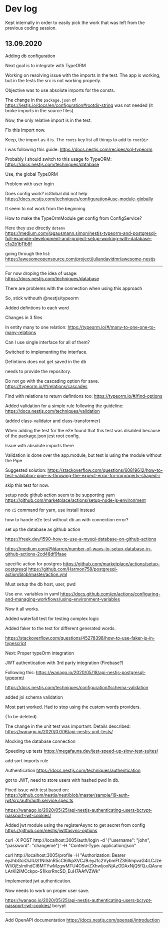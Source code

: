 # Dev log

Kept internally in order to easily pick the work that was left from the previous coding session.

## 13.09.2020

Adding db configuration

Next goal is to integrate with TypeORM

Working on resolving issue with the imports in the test. The app is working, but in the tests the src is not working properly.

Objective was to use absolute imports for the consts.

The change in the `package.json` of https://jestjs.io/docs/en/configuration#rootdir-string
was not needed (it broke imports in the source files)

Now, the only relative import is in the test.

Fix this import now. 

Keep, the import as it is.
The `roots` key list all things to add to `rootDir`

I was following this guide:
https://docs.nestjs.com/recipes/sql-typeorm

Probably I should switch to this usage fo TypeORM:
https://docs.nestjs.com/techniques/database

Use, the global TypeORM


Problem with user login

Does config work?
isGlobal did not help https://docs.nestjs.com/techniques/configuration#use-module-globally

It seem to not work from the beginning

How to make the TypeOrmModule get config from ConfigService? 

Here they use directly `dotenv`
https://medium.com/@gausmann.simon/nestjs-typeorm-and-postgresql-full-example-development-and-project-setup-working-with-database-c1a2b1b11b8f

going through the list:
https://awesomeopensource.com/project/juliandavidmr/awesome-nestjs


------
For now droping the idea of usage:
https://docs.nestjs.com/techniques/database

There are problems with the connection when using this approach

So, stick withouth @nestjs/typeorm


Added defintions to each word

Changes in 3 files

In entity many to one relation:
https://typeorm.io/#/many-to-one-one-to-many-relations

Can I use single interface for all of them?

Switched to implementing the interface.

Defintions does not get saved in the db

needs to provide the repository.

Do not go with the cascading option for save.
https://typeorm.io/#/relations/cascades

Find with relations to return defintions too:
https://typeorm.io/#/find-options


Added validation for a simple rule following the guideline:
https://docs.nestjs.com/techniques/validation

(added class-validator and class-transformer)

When adding the test for the e2e found that this test was disabled because of the package.json jest root config.

Issue with absolute imports there

Validation is done over the app.module, but test is using the module without the Pipe

Suggested solution:
https://stackoverflow.com/questions/60819612/how-to-test-validation-pipe-is-throwing-the-expect-error-for-improperly-shaped-r

skip this test for now.


setup node github action seem to be supporting yarn
https://github.com/marketplace/actions/setup-node-js-environment

no `ci` command for yarn, use install instead

how to hande e2e test without db an with connection error?

set up the database as github action

https://freek.dev/1590-how-to-use-a-mysql-database-on-github-actions

https://medium.com/@ldarren/number-of-ways-to-setup-database-in-github-actions-2cd48df9faae

specific action for postgres
https://github.com/marketplace/actions/setup-postgresql
https://github.com/Harmon758/postgresql-action/blob/master/action.yml

Must setup the db host, user, pwd

Use env. variables in yaml
https://docs.github.com/en/actions/configuring-and-managing-workflows/using-environment-variables

Now it all works.


Added waterfall test for testing complex logic

Added faker to the test for different generated words.

https://stackoverflow.com/questions/45278398/how-to-use-faker-js-in-typescript

Next:
Proper typeOrm integration

JWT authentication with 3rd party integration (Firebase?)

Following this:
https://wanago.io/2020/05/18/api-nestjs-postgresql-typeorm/

https://docs.nestjs.com/techniques/configuration#schema-validation

added joi schema validation

Most part worked. 
Had to stop using the custom words providers.

(To be deleted)

The change in the unit test was important.
Details described:
https://wanago.io/2020/07/06/api-nestjs-unit-tests/

Mocking the database connection

Speeding up tests
https://megafauna.dev/jest-speed-up-slow-test-suites/

add sort imports rule

Authentication
https://docs.nestjs.com/techniques/authentication

got to JWT, 
need to store users with hashed pwd in db.

Fixed issue with test based on:
https://github.com/nestjs/nest/blob/master/sample/19-auth-jwt/src/auth/auth.service.spec.ts

https://wanago.io/2020/05/25/api-nestjs-authenticating-users-bcrypt-passport-jwt-cookies/


Added jwt module using the registerAsync to get secret from config
https://github.com/nestjs/jwt#async-options


curl -X POST http://localhost:3005/auth/login -d '{"username": "john", "password": "changeme"}' -H "Content-Type: application/json"

curl http://localhost:3005/profile -H "Authorization: Bearer eyJhbGciOiJIUzI1NiIsInR5cCI6IkpXVCJ9.eyJ1c2VybmFtZSI6ImpvaG4iLCJzeWIiOjEsImlhdCI6MTYwMzgwMTU4OSwiZXhwIjoxNjAzODAxNjQ5fQ.uQAsneLArKl2IMCckpo-S1lkxrRncSD_EuH7AAfVZWk"

Implemented jwt authentication.

Now needs to work on proper user save.

https://wanago.io/2020/05/25/api-nestjs-authenticating-users-bcrypt-passport-jwt-cookies/
bcrypt

-----
Add OpenAPI documentation
https://docs.nestjs.com/openapi/introduction
